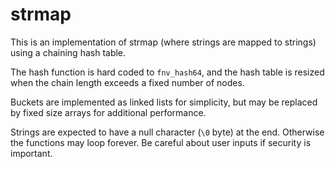 # strmap

This is an implementation of strmap (where strings are mapped to strings) using a chaining hash table.

The hash function is hard coded to `fnv_hash64`, and the hash table is resized when the chain length
exceeds a fixed number of nodes.

Buckets are implemented as linked lists for simplicity, but may be replaced by fixed size arrays for additional
performance.

Strings are expected to have a null character (`\0` byte) at the end. Otherwise the functions may loop
forever. Be careful about user inputs if security is important.
